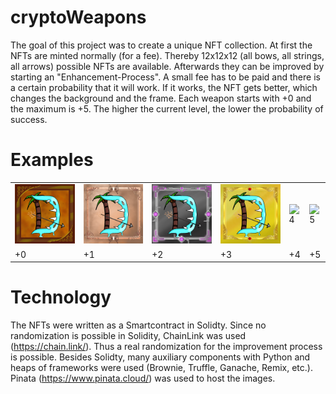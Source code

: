 # cryptoWeapons
The goal of this project was to create a unique NFT collection. 
At first the NFTs are minted normally (for a fee). Thereby 12x12x12 (all bows, all strings, all arrows) possible NFTs are available.
Afterwards they can be improved by starting an "Enhancement-Process". A small fee has to be paid and there is a certain probability that it will work.
If it works, the NFT gets better, which changes the background and the frame.
Each weapon starts with +0 and the maximum is +5. The higher the current level, the lower the probability of success.

# Examples

<table>
  <tr>
    <td><img src="https://github.com/robertdav98/cryptoWeapons/blob/main/ExampleFromStartToEnd/0NORMAL.png" alt="0"></td>
    <td><img src="https://github.com/robertdav98/cryptoWeapons/blob/main/ExampleFromStartToEnd/0RARE.png" alt="1"></td>
    <td><img src="https://github.com/robertdav98/cryptoWeapons/blob/main/ExampleFromStartToEnd/0SUPER_RARE.png" alt="2"></td>
    <td><img src="https://github.com/robertdav98/cryptoWeapons/blob/main/ExampleFromStartToEnd/0ULTRA_RARE.png" alt="3"></td>
    <td><img src="https://github.com/robertdav98/cryptoWeapons/blob/main/ExampleFromStartToEnd/0HYPER_RARE.gif" alt="4"></td>
    <td><img src="https://github.com/robertdav98/cryptoWeapons/blob/main/ExampleFromStartToEnd/0LEGENDARY_RARE.gif" alt="5"></td>
   </tr> 
   <tr>
    <td>+0</td>   
    <td>+1</td>  
    <td>+2</td>
    <td>+3</td>
    <td>+4</td>
    <td>+5</td>
   </tr>
  </td>
  </tr>
</table>


# Technology
The NFTs were written as a Smartcontract in Solidty. Since no randomization is possible in Solidity, ChainLink was used (https://chain.link/). Thus a real randomization for the improvement process is possible.
Besides Solidty, many auxiliary components with Python and heaps of frameworks were used (Brownie, Truffle, Ganache, Remix, etc.).
Pinata (https://www.pinata.cloud/) was used to host the images.
